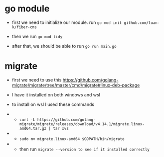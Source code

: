 # go module

- first we need to initialize our module. run `go mod init github.com/luan-k/fiber-cms`

- then we run `go mod tidy`

- after that, we should be able to run `go run main.go`

# migrate

- first we need to use this https://github.com/golang-migrate/migrate/tree/master/cmd/migrate#linux-deb-package

- I have it installed on both windows and wsl

- to install on wsl I used these commands
- - `curl -L https://github.com/golang-migrate/migrate/releases/download/v4.14.1/migrate.linux-amd64.tar.gz | tar xvz`
- - `sudo mv migrate.linux-amd64 $GOPATH/bin/migrate`
- - then run `migrate --version to see if it installed correctly `
